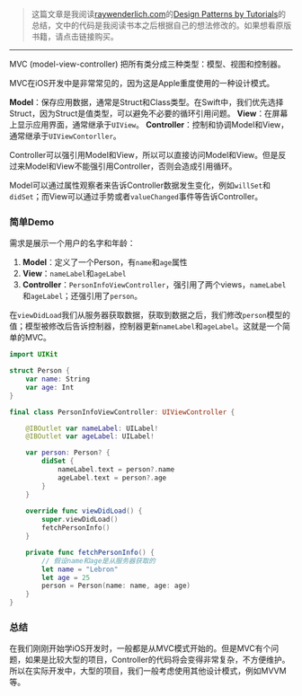 > 这篇文章是我阅读[raywenderlich.com](https://store.raywenderlich.com)的[Design Patterns by Tutorials](https://store.raywenderlich.com/products/design-patterns-by-tutorials)的总结，文中的代码是我阅读书本之后根据自己的想法修改的。如果想看原版书籍，请点击链接购买。

***

MVC (model-view-controller) 把所有类分成三种类型：模型、视图和控制器。

MVC在iOS开发中是非常常见的，因为这是Apple重度使用的一种设计模式。

**Model**：保存应用数据，通常是Struct和Class类型。在Swift中，我们优先选择Struct，因为Struct是值类型，可以避免不必要的循环引用问题。
**View**：在屏幕上显示应用界面，通常继承于`UIView`。
**Controller**：控制和协调Model和View，通常继承于`UIViewContorller`。

Controller可以强引用Model和View，所以可以直接访问Model和View。但是反过来Model和View不能强引用Controller，否则会造成引用循环。

Model可以通过属性观察者来告诉Controller数据发生变化，例如`willSet`和`didSet`；而View可以通过手势或者`valueChanged`事件等告诉Controller。

### 简单Demo

需求是展示一个用户的名字和年龄：

1. **Model**：定义了一个Person，有`name`和`age`属性
2. **View**：`nameLabel`和`ageLabel`
3. **Controller**：`PersonInfoViewController`，强引用了两个views，`nameLabel`和`ageLabel`；还强引用了`person`。

在`viewDidLoad`我们从服务器获取数据，获取到数据之后，我们修改`person`模型的值；模型被修改后告诉控制器，控制器更新`nameLabel`和`ageLabel`。这就是一个简单的MVC。

```swift
import UIKit

struct Person {
    var name: String
    var age: Int
}

final class PersonInfoViewController: UIViewController {

    @IBOutlet var nameLabel: UILabel!
    @IBOutlet var ageLabel: UILabel!

    var person: Person? {
        didSet {
            nameLabel.text = person?.name
            ageLabel.text = person?.age
        }
    }
 
    override func viewDidLoad() {
        super.viewDidLoad()
        fetchPersonInfo()
    }

    private func fetchPersonInfo() {
        // 假设name和age是从服务器获取的
        let name = "Lebron"
        let age = 25
        person = Person(name: name, age: age)
    }
}
```

### 总结

在我们刚刚开始学iOS开发时，一般都是从MVC模式开始的。但是MVC有个问题，如果是比较大型的项目，Controller的代码将会变得非常复杂，不方便维护。所以在实际开发中，大型的项目，我们一般考虑使用其他设计模式，例如MVVM等。
